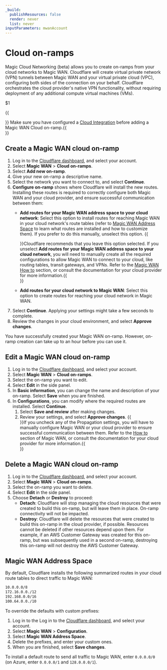 ```yaml
---
_build:
  publishResources: false
  render: never
  list: never
inputParameters: mwanAccount
---
```


# Cloud on-ramps

Magic Cloud Networking (beta) allows you to create on-ramps from your cloud networks to Magic WAN. Cloudflare will create virtual private network (VPN) tunnels between Magic WAN and your virtual private cloud (VPC), configuring both sides of the connection on your behalf. Cloudflare orchestrates the cloud provider's native VPN functionality, without requiring deployment of any additional compute virtual machines (VMs).

$1

{{<Aside type="note">}} Make sure you have configured a [Cloud Integration](/magic-cloud-networking/get-started/) before adding a Magic WAN Cloud on-ramp.{{</Aside>}}

## Create a Magic WAN cloud on-ramp

1. Log in to the [Cloudflare dashboard](https://dash.cloudflare.com/), and select your account.
2. Select **Magic WAN** > **Cloud on-ramps**.
3. Select **Add new on-ramp**.
4. Give your new on-ramp a descriptive name.
5. Select the network you want to connect to, and select **Continue**.
6. **Configure on-ramp** shows where Cloudflare will install the new routes. Installing these routes is required to correctly configure both Magic WAN and your cloud provider, and ensure successful communication between them:
    - **Add routes for your Magic WAN address space to your cloud network**: Select this option to install routes for reaching Magic WAN in your cloud network's route tables (refer to [Magic WAN Address Space](#magic-wan-address-space) to learn what routes are installed and how to customize them). If you prefer to do this manually, unselect this option.
    {{<Aside type="warning">}}Cloudflare recommends that you leave this option selected. If you unselect **Add routes for your Magic WAN address space to your cloud network**, you will need to manually create all the required configurations to allow Magic WAN to connect to your cloud, like routing tables, transit gateways, and VPNs. Refer to the [Magic WAN How to](/magic-wan/configuration/manually/how-to/) section, or consult the documentation for your cloud provider for more information.{{</Aside>}}

    - **Add routes for your cloud network to Magic WAN**: Select this option to create routes for reaching your cloud network in Magic WAN.
7. Select **Continue**. Applying your settings might take a few seconds to complete.
8. Review the changes in your cloud environment, and select **Approve changes**.

You have successfully created your Magic WAN on-ramp. However, on-ramp creation can take up to an hour before you can use it.

## Edit a Magic WAN cloud on-ramp

1. Log in to the [Cloudflare dashboard](https://dash.cloudflare.com/), and select your account.
2. Select **Magic WAN** > **Cloud on-ramps**.
3. Select the on-ramp you want to edit.
4. Select **Edit** in the side panel.
5. In **Basic information**, you can change the name and description of your on-ramp. Select **Save** when you are finished.
6. In **Configurations**, you can modify where the required routes are installed. Select **Continue**.
    1. Select **Save and review** after making changes.
    2. Review your settings, and select **Approve changes**.
    {{<Aside type="warning">}}If you uncheck any of the Propagation settings, you will have to manually configure Magic WAN or your cloud provider to ensure successful communication between them. Refer to the [How to](/magic-wan/configuration/manually/how-to/) section of Magic WAN, or consult the documentation for your cloud provider for more information.{{</Aside>}}

## Delete a Magic WAN cloud on-ramp

1. Log in to the [Cloudflare dashboard](https://dash.cloudflare.com/), and select your account.
2. Select **Magic WAN** > **Cloud on-ramps**.
3. Select the on-ramp you want to delete.
4. Select **Edit** in the side panel.
5. Choose **Detach** or **Destroy** to proceed:
    - **Detach**: Cloudflare will stop managing the cloud resources that were created to build this on-ramp, but will leave them in place. On-ramp connectivity will not be impacted.
    - **Destroy**: Cloudflare will delete the resources that were created to build this on-ramp in the cloud provider, if possible. Resources cannot be deleted if other resources depend upon them. For example, if an AWS Customer Gateway was created for this on-ramp, but was subsequently used in a second on-ramp, destroying this on-ramp will not destroy the AWS Customer Gateway.

## Magic WAN Address Space

By default, Cloudflare installs the following summarized routes in your cloud route tables to direct traffic to Magic WAN:

```txt
10.0.0.0/8
172.16.0.0./12
192.168.0.0/16
100.64.0.0./10
```

To override the defaults with custom prefixes:

1. Log in to the Log in to the [Cloudflare dashboard](https://dash.cloudflare.com/), and select your account.
2. Select **Magic WAN** > **Configuration**.
3. Select **Magic WAN Address Space**.
4. Delete the prefixes, and enter your custom ones.
5. When you are finished, select **Save changes**.

To install a default route to send all traffic to Magic WAN, enter `0.0.0.0/0` (on Azure, enter `0.0.0.0/1` and `128.0.0.0/1`).